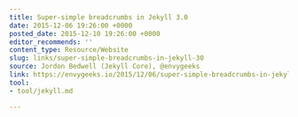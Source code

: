 ```yaml
---
title: Super-simple breadcrumbs in Jekyll 3.0
date: 2015-12-06 19:26:00 +0000
posted_date: 2015-12-10 19:26:00 +0000
editor_recommends: ''
content_type: Resource/Website
slug: links/super-simple-breadcrumbs-in-jekyll-30
source: Jordon Bedwell (Jekyll Core), @envygeeks
link: https://envygeeks.io/2015/12/06/super-simple-breadcrumbs-in-jekyll-3-0/
tool:
- tool/jekyll.md

---
```

